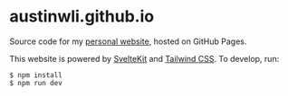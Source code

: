# austinwli.github.io

Source code for my [personal website](https://austinwli.github.io/), hosted on
GitHub Pages.

This website is powered by [SvelteKit](https://kit.svelte.dev/) and
[Tailwind CSS](https://tailwindcss.com/). To develop, run:

```sh-session
$ npm install
$ npm run dev
```
